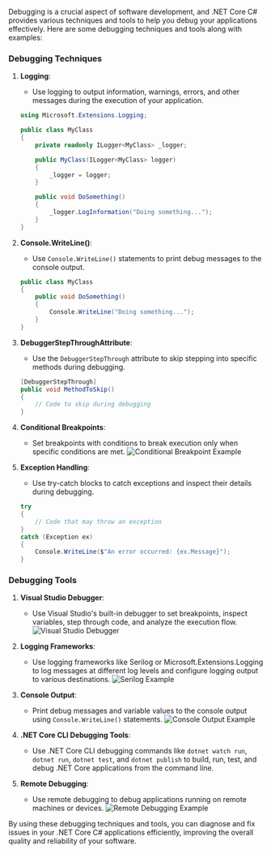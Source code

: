 Debugging is a crucial aspect of software development, and .NET Core C# provides various techniques and tools to help you debug your applications effectively. Here are some debugging techniques and tools along with examples:

### Debugging Techniques

1. **Logging**:
   - Use logging to output information, warnings, errors, and other messages during the execution of your application.
   ```csharp
   using Microsoft.Extensions.Logging;

   public class MyClass
   {
       private readonly ILogger<MyClass> _logger;

       public MyClass(ILogger<MyClass> logger)
       {
           _logger = logger;
       }

       public void DoSomething()
       {
           _logger.LogInformation("Doing something...");
       }
   }
   ```

2. **Console.WriteLine()**:
   - Use `Console.WriteLine()` statements to print debug messages to the console output.
   ```csharp
   public class MyClass
   {
       public void DoSomething()
       {
           Console.WriteLine("Doing something...");
       }
   }
   ```

3. **DebuggerStepThroughAttribute**:
   - Use the `DebuggerStepThrough` attribute to skip stepping into specific methods during debugging.
   ```csharp
   [DebuggerStepThrough]
   public void MethodToSkip()
   {
       // Code to skip during debugging
   }
   ```

4. **Conditional Breakpoints**:
   - Set breakpoints with conditions to break execution only when specific conditions are met.
   ![Conditional Breakpoint Example](https://docs.microsoft.com/en-us/visualstudio/ide/media/conditional-breakpoint.png)

5. **Exception Handling**:
   - Use try-catch blocks to catch exceptions and inspect their details during debugging.
   ```csharp
   try
   {
       // Code that may throw an exception
   }
   catch (Exception ex)
   {
       Console.WriteLine($"An error occurred: {ex.Message}");
   }
   ```

### Debugging Tools

1. **Visual Studio Debugger**:
   - Use Visual Studio's built-in debugger to set breakpoints, inspect variables, step through code, and analyze the execution flow.
   ![Visual Studio Debugger](https://docs.microsoft.com/en-us/visualstudio/debugger/media/overviewdiagram.png)

2. **Logging Frameworks**:
   - Use logging frameworks like Serilog or Microsoft.Extensions.Logging to log messages at different log levels and configure logging output to various destinations.
   ![Serilog Example](https://serilog.net/images/logo.png)

3. **Console Output**:
   - Print debug messages and variable values to the console output using `Console.WriteLine()` statements.
   ![Console Output Example](https://i.imgur.com/FO5bT0c.png)

4. **.NET Core CLI Debugging Tools**:
   - Use .NET Core CLI debugging commands like `dotnet watch run`, `dotnet run`, `dotnet test`, and `dotnet publish` to build, run, test, and debug .NET Core applications from the command line.

5. **Remote Debugging**:
   - Use remote debugging to debug applications running on remote machines or devices.
   ![Remote Debugging Example](https://docs.microsoft.com/en-us/visualstudio/debugger/media/remote-debugging.png)

By using these debugging techniques and tools, you can diagnose and fix issues in your .NET Core C# applications efficiently, improving the overall quality and reliability of your software.
